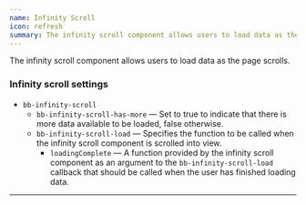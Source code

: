 ```yaml
---
name: Infinity Scroll
icon: refresh
summary: The infinity scroll component allows users to load data as the page scrolls.
---
```


The infinity scroll component allows users to load data as the page scrolls.

### Infinity scroll settings ###
- `bb-infinity-scroll`
    - `bb-infinity-scroll-has-more` &mdash; Set to true to indicate that there is more data available to be loaded, false otherwise.
    - `bb-infinity-scroll-load` &mdash; Specifies the function to be called when the infinity scroll component is scrolled into view.
      - `loadingComplete` &mdash; A function provided by the infinity scroll component as an argument to the `bb-infinity-scroll-load` callback that should be called when the user has finished loading data.
---